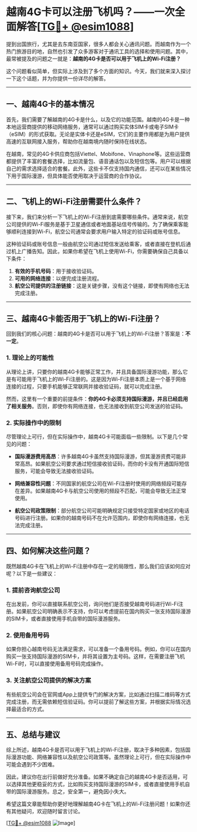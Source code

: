 # 越南4G卡可以注册飞机吗？——一次全面解答[[TG💪+ @esim1088](https://t.me/s/esim1088)]

提到出国旅行，尤其是去东南亚国家，很多人都会关心通讯问题。而越南作为一个热门旅游目的地，自然也引发了众多游客对于通讯工具的选择和使用问题。其中，最常被提及的问题之一就是：**越南的4G卡是否可以用于飞机上的Wi-Fi注册？**

这个问题看似简单，但实际上涉及到了多个方面的知识。今天，我们就来深入探讨一下这个话题，并为你提供一份详尽的解答。

---

## 一、越南4G卡的基本情况

首先，我们需要了解越南的4G卡是什么，以及它的功能范围。越南的4G卡是一种本地运营商提供的移动网络服务，通常可以通过购买实体SIM卡或电子SIM卡（eSIM）的形式获取。无论是实体卡还是eSIM，它们的主要作用都是为用户提供高速的互联网接入服务，帮助你在越南境内随时保持在线状态。

在越南，常见的4G卡供应商包括Viettel、Mobifone、Vinaphone等。这些运营商都提供了丰富的套餐选择，比如流量包、语音通话包以及短信包等。用户可以根据自己的需求选择适合的套餐。此外，这些卡不仅支持国内通信，还可以在某些情况下用于国际漫游，但具体能否使用取决于运营商的合作协议。

---

## 二、飞机上的Wi-Fi注册需要什么条件？

接下来，我们来分析一下飞机上的Wi-Fi注册到底需要哪些条件。通常来说，航空公司提供的Wi-Fi服务是基于卫星通信或者地面基站信号传输的。为了确保乘客能够顺利连接到Wi-Fi，航空公司通常会要求用户输入特定的验证码或账号信息。

这种验证码或账号信息一般由航空公司通过短信发送给乘客，或者直接在登机后通过机上广播告知。因此，如果你希望在飞机上使用Wi-Fi，你需要确保自己具备以下条件：

1. **有效的手机号码**：用于接收验证码。
2. **可用的网络连接**：以便完成注册流程。
3. **航空公司提供的注册链接**：这是关键步骤，没有这个链接，即使有网络也无法完成注册。

---

## 三、越南4G卡能否用于飞机上的Wi-Fi注册？

回到我们的核心问题：越南的4G卡是否可以用于飞机上的Wi-Fi注册？答案是：**不一定**。

### 1. 理论上的可能性

从理论上讲，只要你的越南4G卡能够正常工作，并且具备国际漫游功能，那么它是有可能用于飞机上的Wi-Fi注册的。这是因为Wi-Fi注册本质上是一个基于网络连接的过程，只要手机能够正常联网并接收验证码，就可以完成注册。

然而，这里有一个重要的前提条件：**你的4G卡必须支持国际漫游，并且已经启用了相关服务**。否则，即使你有网络连接，也无法接收到航空公司发送的验证码。

### 2. 实际操作中的限制

尽管理论上可行，但在实际操作中，越南4G卡可能面临一些限制。以下是几个常见的问题：

- **国际漫游费用高昂**：许多越南4G卡虽然支持国际漫游，但其漫游资费可能非常高昂。如果航空公司要求通过短信接收验证码，而你的卡没有开通国际短信服务，可能会导致无法接收验证码。
  
- **网络兼容性问题**：不同国家的航空公司在Wi-Fi注册时使用的网络频段可能存在差异。如果越南4G卡与航空公司使用的频段不匹配，可能会导致无法正常使用。

- **航空公司政策限制**：部分航空公司可能明确规定只接受特定国家或地区的电话号码进行注册。如果你的越南号码不在允许范围内，即使你有网络连接，也无法完成注册。

---

## 四、如何解决这些问题？

既然越南4G卡在飞机上的Wi-Fi注册中存在一定的局限性，那么我们应该如何应对呢？以下是一些建议：

### 1. 提前咨询航空公司

在出发前，你可以直接联系航空公司，询问他们是否接受越南号码进行Wi-Fi注册。如果航空公司明确表示不支持，你可以考虑提前在国内购买一张支持国际漫游的SIM卡，或者直接使用手机自带的国际漫游服务。

### 2. 使用备用号码

如果你担心越南号码无法满足需求，可以准备一个备用号码。例如，你可以在国内购买一张支持国际漫游的SIM卡，并将其设置为主号码。这样，在需要注册飞机Wi-Fi时，可以直接使用备用号码完成操作。

### 3. 关注航空公司提供的解决方案

有些航空公司会在官网或App上提供专门的解决方案，比如通过扫描二维码等方式完成注册，而无需依赖短信验证码。你可以提前了解这些方案，并根据实际情况选择最适合的方式。

---

## 五、总结与建议

综上所述，越南4G卡是否可以用于飞机上的Wi-Fi注册，取决于多种因素，包括国际漫游功能、网络兼容性以及航空公司政策等。虽然理论上可行，但在实际操作中可能会遇到不少困难。

因此，建议你在出行前做好充分准备。如果不确定自己的越南4G卡是否适用，可以选择其他更稳妥的方式，比如购买支持国际漫游的SIM卡，或者直接使用手机自带的国际漫游服务。总之，安全第一，避免因小失大。

希望这篇文章能帮助你更好地理解越南4G卡在飞机上的Wi-Fi注册问题！如果你还有其他疑问，欢迎随时留言讨论。

[[TG💪+ @esim1088](https://t.me/s/esim1088) ![Image](https://i.postimg.cc/4NQfJmqS/Snipaste-2025-05-13-00-14-12.png)]
